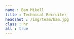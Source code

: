 ```yaml
---
name : Bam Mikell
title : Technical Recruiter
headshot : /img/team/bam.jpg
class : hr
all : true
---
```

